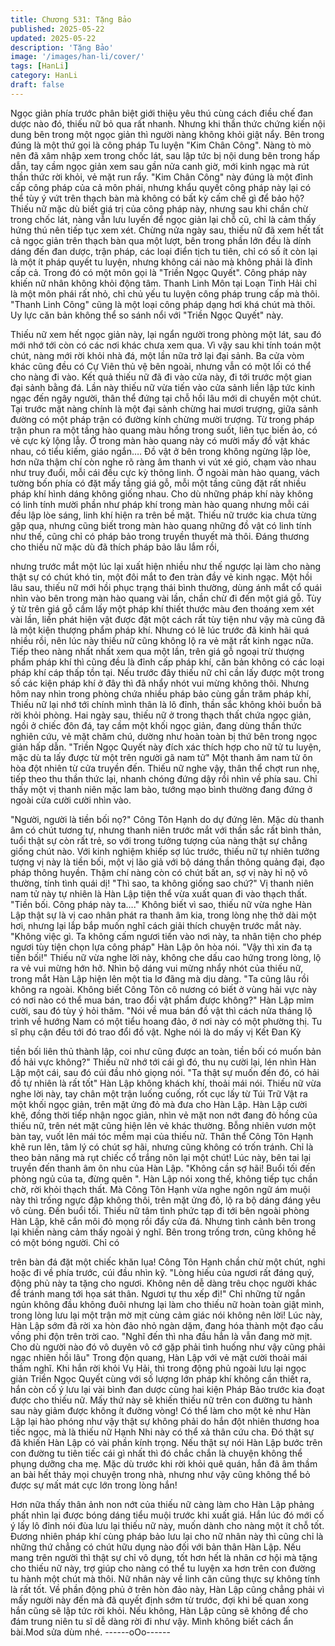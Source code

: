 ```yaml
---
title: Chương 531: Tặng Bảo
published: 2025-05-22
updated: 2025-05-22
description: 'Tặng Bảo'
image: '/images/han-li/cover/'
tags: [HanLi]
category: HanLi
draft: false
---
```


Ngọc giản phía trước phân biệt giới thiệu yêu thú cùng cách điều
chế đan dược nào đó, thiếu nữ bỏ qua rất nhanh.
Nhưng khi thần thức chứng kiến nội dung bên trong một ngọc
giản thì người nàng không khỏi giật nẩy.
Bên trong đúng là một thứ gọi là công pháp Tu luyện "Kim Chân
Công". Nàng tò mò nên đã xâm nhập xem trong chốc lát, sau lập
tức bị nội dung bên trong hấp dẫn, tay cầm ngọc giản xem sau
gần nửa canh giờ, mới kinh ngạc mà rút thần thức rời khỏi, vẻ
mặt run rẩy.
"Kim Chân Công" này đúng là một đỉnh cấp công pháp của cả
môn phái, nhưng khẩu quyết công pháp này lại có thể tùy ý vứt
trên thạch bàn mà không có bất kỳ cấm chế gì để bảo hộ?
Thiếu nữ mặc dù biết giá trị của công pháp này, nhưng sau khi
chần chừ trong chốc lát, nàng vẫn lưu luyến để ngọc giản lại chỗ
cũ, chỉ là cảm thấy hứng thú nên tiếp tục xem xét.
Chừng nửa ngày sau, thiếu nữ đã xem hết tất cả ngọc giản trên
thạch bàn qua một lượt, bên trong phần lớn đều là dính dáng đến
đan dược, trận pháp, các loại điển tịch tu tiên, chỉ có số ít còn lại
là một ít pháp quyết tu luyện, nhưng không cái nào mà không phải
là đỉnh cấp cả.
Trong đó có một môn gọi là "Triền Ngọc Quyết". Công pháp này
khiến nữ nhân không khỏi động tâm.
Thanh Linh Môn tại Loạn Tinh Hải chỉ là một môn phái rất nhỏ, chỉ
chủ yếu tu luyện công pháp trung cấp mà thôi. "Thanh Linh Công"
cũng là một loại công pháp dạng hơi khá chút mà thôi. Uy lực căn
bản không thể so sánh nổi với "Triền Ngọc Quyết" này.

Thiếu nữ xem hết ngọc giản này, lại ngẩn người trong phòng một
lát, sau đó mới nhớ tới còn có các nơi khác chưa xem qua.
Vì vậy sau khi tính toán một chút, nàng mới rời khỏi nhà đá, một
lần nữa trở lại đại sảnh.
Ba cửa vòm khác cũng đều có Cự Viên thủ vệ bên ngoài, nhưng
vẫn có một lối có thể cho nàng đi vào.
Kết quả thiếu nữ đã đi vào cửa này, đi tới trước một gian đại sảnh
bằng đá.
Lần này thiếu nữ vừa tiến vào cửa sảnh liền lập tức kinh ngạc
đến ngây người, thân thể đứng tại chỗ hồi lâu mới di chuyển một
chút.
Tại trước mặt nàng chính là một đại sảnh chừng hai mươi trượng,
giữa sảnh đường có một pháp trận có đường kính chừng mười
trượng. Từ trong pháp trận phun ra một tầng hào quang màu
hồng trong suốt, liên tục biến ảo, có vẻ cực kỳ lộng lẫy.
Ở trong màn hào quang này có mười mấy đồ vật khác nhau, có
tiểu kiếm, giáo ngắn…. Đồ vật ở bên trong không ngừng lập lòe,
hơn nữa thậm chí còn nghe rõ ràng âm thanh vi vút xé gió, chạm
vào nhau như truy đuổi, mỗi cái đều cực kỳ thông linh.
Ở ngoài màn hào quang, vách tường bốn phía có đặt mấy tầng
giá gỗ, mỗi một tầng cũng đặt rất nhiều pháp khí hình dáng không
giống nhau.
Cho dù những pháp khí này không có linh tính mười phần như
pháp khí trong màn hào quang nhưng mỗi cái đều lập lòe sáng,
linh khí hiện ra trên bề mặt.
Thiếu nữ trước kia chưa từng gặp qua, nhưng cũng biết trong
màn hào quang những đồ vật có linh tính như thế, cũng chỉ có
pháp bảo trong truyền thuyết mà thôi.
Đáng thương cho thiếu nữ mặc dù đã thích pháp bảo lâu lắm rồi,

nhưng trước mắt một lúc lại xuất hiện nhiều như thế ngược lại
làm cho nàng thật sự có chút khó tin, một đôi mắt to đen tràn đầy
vẻ kinh ngạc.
Một hồi lâu sau, thiếu nữ mới hồi phục trạng thái bình thường,
dùng ánh mắt cổ quái nhìn vào bên trong màn hào quang vài lần,
chần chừ đi đến một giá gỗ.
Tùy ý từ trên giá gỗ cầm lấy một pháp khí thiết thước màu đen
thoáng xem xét vài lần, liền phát hiện vật được đặt một cách rất
tùy tiện như vậy mà cũng đã là một kiện thượng phẩm pháp khí.
Nhưng có lẽ lúc trước đã kinh hãi quá nhiều rồi, nên lúc này thiếu
nữ cũng không lộ ra vẻ mặt rất kinh ngạc nữa.
Tiếp theo nàng nhất nhất xem qua một lần, trên giá gỗ ngoại trừ
thượng phẩm pháp khí thì cũng đều là đỉnh cấp pháp khí, căn bản
không có các loại pháp khí cáp thấp tồn tại.
Nếu trước đây thiếu nữ chỉ cần lấy được một trong số các kiện
pháp khí ở đây thì đã nhẩy nhót vui mừng không thôi.
Nhưng hôm nay nhìn trong phòng chứa nhiều pháp bảo cùng gần
trăm pháp khí, Thiếu nữ lại nhớ tới chính mình thân là lô đỉnh,
thần sắc không khỏi buồn bã rời khỏi phòng.
Hai ngày sau, thiếu nữ ở trong thạch thất chứa ngọc giản, ngồi ở
chiếc đôn đá, tay cầm một khối ngọc giản, đang dùng thần thức
nghiên cứu, vẻ mặt chăm chú, dường như hoàn toàn bị thứ bên
trong ngọc giản hấp dẫn.
"Triền Ngọc Quyết này đích xác thích hợp cho nữ tử tu luyện, mặc
dù ta lấy được từ một trên người gã nam tử" Một thanh âm nam tử
ôn hòa đột nhiên từ cửa truyền đến.
Thiếu nữ nghe vậy, thân thể chợt run nhẹ, tiếp theo thu thần thức
lại, nhanh chóng đứng dậy rồi nhìn về phía sau.
Chỉ thấy một vị thanh niên mặc lam bào, tướng mạo bình thường
đang đứng ở ngoài cửa cười cười nhìn vào.

"Người, người là tiền bối nọ?"
Công Tôn Hạnh do dự đứng lên.
Mặc dù thanh âm có chút tương tự, nhưng thanh niên trước mắt
với thần sắc rất bình thản, tuổi thật sự còn rất trẻ, so với trong
tưởng tượng của nàng thật sự chẳng giống chút nào.
Với kinh nghiệm khiếp sợ lúc trước, thiếu nữ tự nhiên tưởng
tượng vị này là tiền bối, một vị lão giả với bộ dáng thần thông
quảng đại, đạo pháp thông huyền.
Thậm chí nàng còn có chút bất an, sợ vị này hỉ nộ vô thường, tính
tình quái dị!
"Thì sao, ta không giống sao chứ?" Vị thanh niên nam tử này tự
nhiên là Hàn Lập tiện thể vừa xuất quan đi vào thạch thất.
"Tiền bối. Công pháp này ta…." Không biết vì sao, thiếu nữ vừa
nghe Hàn Lập thật sự là vị cao nhân phát ra thanh âm kia, trong
lòng nhẹ thở dài một hơi, nhưng lại lắp bắp muốn nghĩ cách giải
thích chuyện trước mắt này.
"Không việc gì. Ta không cấm ngươi tiến vào nơi này, ta nhân tiện
cho phép ngươi tùy tiện chọn lựa công pháp" Hàn Lập ôn hòa nói.
"Vậy thì xin đa tạ tiền bối!" Thiếu nữ vừa nghe lời này, không che
dấu cao hứng trong lòng, lộ ra vẻ vui mừng hớn hở.
Nhìn bộ dáng vui mừng nhẩy nhót của thiếu nữ, trong mắt Hàn
Lập hiện lên một tia lơ đãng mà dịu dàng.
"Ta cũng lâu rồi không ra ngoài. Không biết Công Tôn cô nương
có biết ở vùng hải vực này có nơi nào có thể mua bán, trao đổi vật
phẩm được không?" Hàn Lập mỉm cười, sau đó tùy ý hỏi thăm.
"Nói về mua bán đồ vật thì cách nửa tháng lộ trình về hướng Nam
có một tiểu hoang đảo, ở nơi này có một phường thị. Tu sĩ phụ
cận đều tới đó trao đổi đồ vật. Nghe nói là do mấy vị Kết Đan Kỳ

tiền bối liên thủ thành lập, coi như cũng được an toàn, tiền bối có
muốn bản đồ hải vực không?" Thiếu nữ nhớ tới cái gì đó, thu nụ
cười lại, lén nhìn Hàn Lập một cái, sau đó cúi đầu nhỏ giọng nói.
"Ta thật sự muốn đến đó, có hải đồ tự nhiên là rất tốt" Hàn Lập
không khách khí, thoải mái nói.
Thiếu nữ vừa nghe lời này, tay chân một trận luống cuống, rốt cục
lấy từ Túi Trữ Vật ra một khối ngọc giản, trên mặt ửng đỏ mà đưa
cho Hàn Lập.
Hàn Lập cười khẽ, đồng thời tiếp nhận ngọc giản, nhìn vẻ mặt
non nớt đang đỏ hồng của thiếu nữ, trên nét mặt cũng hiện lên vẻ
khác thường.
Bỗng nhiên vươn một bàn tay, vuốt lên mái tóc mềm mại của
thiếu nữ.
Thân thể Công Tôn Hạnh khẽ run lên, tâm lý có chút sợ hãi,
nhưng cũng không có trốn tránh.
Chỉ là theo bản năng mà rụt chiếc cổ trắng nõn lại một chút!
Lúc này, bên tai lại truyền đến thanh âm ôn nhu của Hàn Lập.
"Không cần sợ hãi! Buổi tối đến phòng ngủ của ta, đừng quên ".
Hàn Lập nói xong thế, không tiếp tục chần chờ, rời khỏi thạch
thất.
Mà Công Tôn Hạnh vừa nghe ngôn ngữ ám muội này thì trống
ngực đập không thôi, trên mặt ửng đỏ, lộ ra bộ dáng đáng yêu vô
cùng.
Đến buổi tối. Thiếu nữ tâm tình phức tạp đi tới bên ngoài phòng
Hàn Lập, khẽ cắn môi đỏ mọng rồi đẩy cửa đá.
Nhưng tình cảnh bên trong lại khiến nàng cảm thấy ngoài ý nghĩ.
Bên trong trống trơn, cũng không hề có một bóng người. Chỉ có

trên bàn đá đặt một chiếc khăn lụa!
Công Tôn Hạnh chần chừ một chút, nghi hoặc đi về phía trước,
cúi đầu nhìn kỹ.
"Lòng hiếu của ngươi rất đáng quý, động phủ này ta tặng cho
ngươi. Không nên dễ dàng trêu chọc người khác để tránh mang
tới họa sát thân. Ngươi tự thu xếp đi!"
Chỉ những từ ngắn ngủn không đầu không đuôi nhưng lại làm cho
thiếu nữ hoàn toàn giật mình, trong lòng lưu lại một trận mờ mịt
cùng cảm giác nói không nên lời!
Lúc này, Hàn Lập sớm đã rời xa hòn đảo nhỏ ngàn dặm, đang
hóa thành một đạo cầu vồng phi độn trên trời cao.
"Nghĩ đến thì nha đầu hẳn là vẫn đang mờ mịt. Cho dù người nào
đó vô duyên vô cớ gặp phải tình huống như vậy cũng phải ngạc
nhiên hồi lâu" Trong độn quang, Hàn Lập với vẻ mặt cười thoải
mái thầm nghĩ.
Khi hắn rời khỏi Vụ Hải, thì trong động phủ ngoài lưu lại ngọc giản
Triền Ngọc Quyết cùng với số lượng lớn pháp khí không cần thiết
ra, hắn còn cố ý lưu lại vài bình đan dược cùng hai kiện Pháp Bảo
trước kia đoạt được cho thiếu nữ.
Mấy thứ này sẽ khiến thiếu nữ trên con đường tu hành sau này
giảm được không ít đường vòng!
Có thể làm cho một kẻ như Hàn Lập lại hào phóng như vậy thật
sự không phải do hắn đột nhiên thương hoa tiếc ngọc, mà là thiếu
nữ Hạnh Nhi này có thể xả thân cứu cha. Đó thật sự đã khiến
Hàn Lập có vài phần kính trọng.
Nếu thật sự nói Hàn Lập bước trên con đường tu tiên tiếc cái gì
nhất thì đó chắc chắn là chuyện không thể phụng dưỡng cha mẹ.
Mặc dù trước khi rời khỏi quê quán, hắn đã âm thầm an bài hết
thảy mọi chuyện trong nhà, nhưng như vậy cũng không thể bỏ
được sự mất mát cực lớn trong lòng hắn!

Hơn nữa thấy thân ảnh non nớt của thiếu nữ càng làm cho Hàn
Lập phảng phất nhìn lại được bóng dáng tiểu muội trước khi xuất
giá.
Hắn lúc đó mới cố ý lấy lô đỉnh nói đùa lưu lại thiếu nữ này, muốn
dành cho nàng một ít chỗ tốt.
Đương nhiên pháp khí cùng pháp bảo lưu lại cho nữ nhân này thì
cũng chỉ là những thứ chẳng có chút hữu dụng nào đối với bản
thân Hàn Lập.
Nếu mang trên người thì thật sự chỉ vô dụng, tốt hơn hết là nhân
cơ hội mà tặng cho thiếu nữ này, trợ giúp cho nàng có thể tu
luyện xa hơn trên con đường tu hành một chút mà thôi.
Nữ nhân này về linh căn cũng thực sự không tính là rất tốt.
Về phần động phủ ở trên hòn đảo này, Hàn Lập cũng chẳng phải
vì mấy người này đến mà đã quyết định sớm từ trước, đợi khi bế
quan xong hắn cũng sẽ lập tức rời khỏi.
Nếu không, Hàn Lập cũng sẽ không để cho đám trung niên tu sĩ
dễ dàng rời đi như vậy.
Mình không biết cách ẩn bài.Mod sửa dùm nhé.
------oOo------

